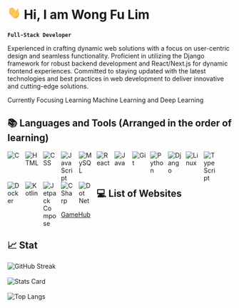 # <img src="https://raw.githubusercontent.com/Fulim13/Fulim13/main/wave.gif" width="30"> Hi, I am Wong Fu Lim

**`Full-Stack Developer`**

Experienced in crafting dynamic web solutions with a focus on user-centric design and seamless functionality. Proficient in utilizing the Django framework for robust backend development and React/Next.js for dynamic frontend experiences. Committed to staying updated with the latest technologies and best practices in web development to deliver innovative and cutting-edge solutions.

Currently Focusing Learning Machine Learning and Deep Learning

## 📚 Languages and Tools (Arranged in the order of learning)

<img align="left" alt="C" width="30px" style="padding-right:10px;" src="https://cdn.jsdelivr.net/gh/devicons/devicon/icons/c/c-original.svg"/>
<img align="left" alt="HTML" width="30px" style="padding-right:10px;" src="https://cdn.jsdelivr.net/gh/devicons/devicon/icons/html5/html5-plain.svg" />
<img align="left" alt="CSS" width="30px" style="padding-right:10px;" src="https://cdn.jsdelivr.net/gh/devicons/devicon/icons/css3/css3-plain.svg" />
<img align="left" alt="JavaScript" width="30px" style="padding-right:10px;" src="https://cdn.jsdelivr.net/gh/devicons/devicon/icons/javascript/javascript-plain.svg" />
<img align="left" alt="MySQL" width="30px" style="padding-right:10px;" src="https://cdn.jsdelivr.net/gh/devicons/devicon/icons/mysql/mysql-original.svg" />
<img align="left" alt="React" width="30px" style="padding-right:10px;" src="https://cdn.jsdelivr.net/gh/devicons/devicon/icons/react/react-original.svg" />
<img align="left" alt="Java" width="30px" style="padding-right:10px;" src="https://cdn.jsdelivr.net/gh/devicons/devicon/icons/java/java-original.svg"/>
<img align="left" alt="Git" width="30px" style="padding-right:10px;" src="https://cdn.jsdelivr.net/gh/devicons/devicon/icons/git/git-original.svg" />
<img align="left" alt="Python" width="30px" style="padding-right:10px;" src="https://cdn.jsdelivr.net/gh/devicons/devicon/icons/python/python-plain.svg" /> 
<img align="left" alt="Django" width="30px" style="padding-right:10px;" src="https://cdn.jsdelivr.net/gh/devicons/devicon/icons/django/django-plain.svg" />
<img align="left" alt="Linux" width="30px" style="padding-right:10px;" src="https://cdn.jsdelivr.net/gh/devicons/devicon/icons/linux/linux-original.svg" />
<img align="left" alt="TypeScript" width="30px" style="padding-right:10px;" src="https://cdn.jsdelivr.net/gh/devicons/devicon/icons/typescript/typescript-plain.svg" />
<img align="left" alt="Docker" width="30px" style="padding-right:10px;" src="https://cdn.jsdelivr.net/gh/devicons/devicon/icons/docker/docker-original.svg" />
<img align="left" alt="Kotlin" width="30px" style="padding-right:10px;" src="https://cdn.jsdelivr.net/gh/devicons/devicon/icons/kotlin/kotlin-original.svg" />
<img align="left" alt="Jetpack Compose" width="30px" style="padding-right:10px;" src="https://cdn.jsdelivr.net/gh/devicons/devicon/icons/jetpackcompose/jetpackcompose-original.svg" />
<img align="left" alt="CSharp" width="30px" style="padding-right:10px;" src="https://cdn.jsdelivr.net/gh/devicons/devicon/icons/csharp/csharp-original.svg" />
<img align="left" alt="Dot Net" width="30px" style="padding-right:10px;" src="https://cdn.jsdelivr.net/gh/devicons/devicon/icons/dot-net/dot-net-original.svg" /> 
<!---
<img align="left" alt="NextJS" width="30px" style="padding-right:10px;" src="https://cdn.jsdelivr.net/gh/devicons/devicon/icons/nextjs/nextjs-original.svg" />
-->


<br />
<br />
<br />


## 💻 List of Websites
[GameHub](https://game-hub-murex-mu.vercel.app/)
<br />
<br />

## 📈 Stat
![GitHub Streak](https://streak-stats.demolab.com/?user=fulim13&theme=onedark)
<br />
<br />
![Stats Card](https://github-readme-stats.vercel.app/api?username=fulim13&hide=stars,issues&show_icons=true&theme=onedark)
<br />
<br />
![Top Langs](https://github-readme-stats.vercel.app/api/top-langs/?username=anuraghazra&layout=compact&theme=onedark)


